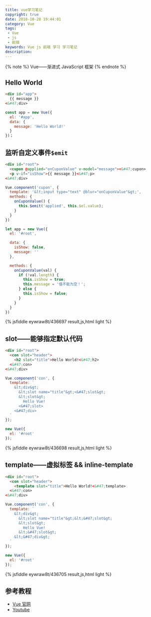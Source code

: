```yaml
---
title: vue­学习笔记
copyright: true
date: 2018-10-28 19:44:01
category: Vue
tags:
 - Vue
 - js
 - 前端
keywords: Vue js 前端 学习 学习笔记
description:
---
```



{% note %}
Vue——渐进式 JavaScript 框架
{% endnote %}

<!-- more -->

## Hello World

``` html html
<div id="app">
  {{ message }}
<&#47;div>
```

```js js
const app = new Vue({
  el: '#app',
  data: {
    message: 'Hello World!'
  }
})；
```

## 监听自定义事件`$emit`

``` html html
<div id="root">
  <cupon @applied="onCuponValue" v-model="message"><&#47;cupon>
  <p v-if="isShow">{{ message }}<&#47;p>
<&#47;div>
```

```js js
Vue.component('cupon', {
  template: '&lt;input type="text" @blur="onCuponValue"&gt;',
  methods: {
    onCuponValue() {
      this.$emit('applied', this.$el.value);
    }
  }
})

let app = new Vue({
  el: '#root',

  data: {
    isShow: false,
    message: ''
  },

  methods: {
    onCuponValue(val) {
      if (!val.length) {
        this.isShow = true;
        this.message = '值不能为空！';
      } else {
        this.isShow = false;
      }
    }
  }
})

```

{% jsfiddle eywraw8t/436697 result,js,html light %}

## slot——能够指定默认代码

``` html html
<div id="root">
  <con slot="header">
    <h2 slot="title">Hello World!<&#47;h2>
  <&#47;con>
<&#47;div>
```

```js js
Vue.component('con', {
  template: `
    &lt;div&gt;
      &lt;slot name="title"&gt;<&#47;slot&gt;
      &lt;slot&gt;
        Hello Vue!
      <&#47;slot>
    <&#47;div>
  `
});

new Vue({
  el: '#root'
});
```

{% jsfiddle eywraw8t/436698 result,js,html light %}

## template——虚拟标签 && inline-template

``` html html
<div id="root">
  <con slot="header">
    <template slot="title">Hello World!<&#47;template>
  <&#47;con>
<&#47;div>
```

``` js js
Vue.component('con', {
  template: `
    &lt;div&gt;
      &lt;slot name="title"&gt;&lt;&#47;slot&gt;
      &lt;slot&gt;
        Hello Vue!
      &lt;&#47;slot&gt;
    &lt;&#47;div&gt;
  `
});

new Vue({
  el: '#root'
});
```

{% jsfiddle eywraw8t/436705 result,js,html light %}

## 参考教程

- [Vue 官网](https://cn.vuejs.org/)
- [Youtube](https://www.youtube.com/playlist?list=PL3VM-unCzF8iRyPotjFsgy7EfuCITvr_3)